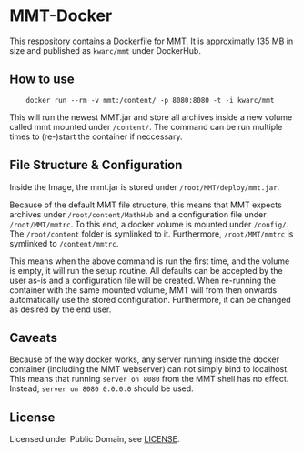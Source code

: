 # MMT-Docker

This respository contains a [Dockerfile](https://www.docker.com) for MMT. 
It is approximatly 135 MB in size and published as `kwarc/mmt` under DockerHub. 

## How to use

```
    docker run --rm -v mmt:/content/ -p 8080:8080 -t -i kwarc/mmt
```

This will run the newest MMT.jar and store all archives inside a new volume called mmt mounted under `/content/`. 
The command can be run multiple times to (re-)start the container if neccessary. 

## File Structure & Configuration

Inside the Image, the mmt.jar is stored under `/root/MMT/deploy/mmt.jar`. 

Because of the default MMT file structure, this means that MMT expects archives under `/root/content/MathHub` and a configuration file under `/root/MMT/mmtrc`. 
To this end, a docker volume is mounted under `/config/`.
The `/root/content` folder is symlinked to it. Furthermore, `/root/MMT/mmtrc` is symlinked to `/content/mmtrc`. 

This means when the above command is run the first time, and the volume is empty, it will run the setup routine. All defaults can be accepted by the user as-is and a configuration file will be created. 
When re-running the container with the same mounted volume, MMT will from then onwards automatically use the stored configuration. Furthermore, it can be changed as desired by the end user. 

## Caveats

Because of the way docker works, any server running inside the docker container (including the MMT webserver) can not simply bind to localhost. This means that running `server on 8080` from the MMT shell has no effect. Instead, `server on 8080 0.0.0.0` should be used. 

## License

Licensed under Public Domain, see [LICENSE](LICENSE). 